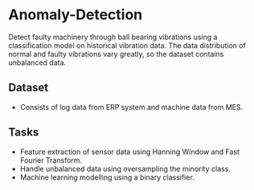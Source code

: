 # Anomaly-Detection
Detect faulty machinery through ball bearing vibrations using a classification model on historical vibration data. The data distribution of normal and faulty vibrations vary greatly, so the dataset contains unbalanced data.

## Dataset
- Consists of log data from ERP system and machine data from MES. 

## Tasks
- Feature extraction of sensor data using Hanning Window and Fast Fourier Transform.
- Handle unbalanced data using oversampling the minority class.
- Machine learning modelling using a binary classifier.
